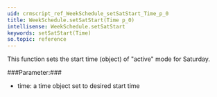 ```yaml
---
uid: crmscript_ref_WeekSchedule_setSatStart_Time_p_0
title: WeekSchedule.setSatStart(Time p_0)
intellisense: WeekSchedule.setSatStart
keywords: setSatStart(Time)
so.topic: reference
---
```


This function sets the start time (object) of "active" mode for Saturday.



###Parameter:###


 - time: a time object set to desired start time


